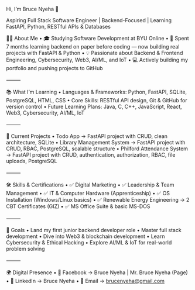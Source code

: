Hi, I’m Bruce Nyeha 👋

Aspiring Full Stack Software Engineer | Backend-Focused | Learning FastAPI, Python, RESTful APIs & Databases

👨‍💻 About Me
	•	🎓 Studying Software Development at BYU Online
	•	📝 Spent 7 months learning backend on paper before coding — now building real projects with FastAPI & Python
	•	💡 Passionate about Backend & Frontend Engineering, Cybersecurity, Web3, AI/ML, and IoT
	•	💻 Actively building my portfolio and pushing projects to GitHub

⸻

📚 What I’m Learning
	•	Languages & Frameworks: Python, FastAPI, SQLite, PostgreSQL, HTML, CSS
	•	Core Skills: RESTful API design, Git & GitHub for version control
	•	Future Learning Plans: Java, C, C++, JavaScript, React, Web3, Cybersecurity, AI/ML, IoT

⸻

🚧 Current Projects
	•	Todo App → FastAPI project with CRUD, clean architecture, SQLite
	•	Library Management System → FastAPI project with CRUD, RBAC, PostgreSQL, scalable structure
	•	Philford Attendance System → FastAPI project with CRUD, authentication, authorization, RBAC, file uploads, PostgreSQL

⸻

🛠️ Skills & Certifications
	•	✅ Digital Marketing
	•	✅ Leadership & Team Management
	•	✅ IT & Computer Hardware (Apprenticeship)
	•	✅ OS Installation (Windows/Linux basics)
	•	✅ Renewable Energy Engineering → 2 CBT Certificates (GIZ)
	•	✅ MS Office Suite & basic MS-DOS

⸻

🎯 Goals
	•	Land my first junior backend developer role
	•	Master full stack development
	•	Dive into Web3 & blockchain development
	•	Learn Cybersecurity & Ethical Hacking
	•	Explore AI/ML & IoT for real-world problem solving

⸻

🌍 Digital Presence
	•	📘 Facebook → Bruce Nyeha | Mr. Bruce Nyeha (Page)
	•	💼 LinkedIn → Bruce Nyeha
	•	📧 Email → brucenyeha@gmail.com